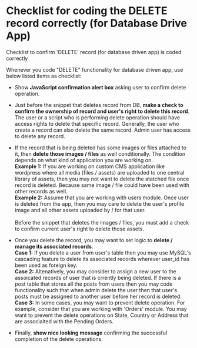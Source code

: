 Checklist for coding the DELETE record correctly (for Database Drive App)
=========================================================================

Checklist to confirm 'DELETE' record (for database driven app) is coded correctly

Whenever you code "DELETE" functionality for database driven app, use below listed items as checklist:

* Show <b>JavaScript confirmation alert box</b> asking user to confirm delete operation.

* Just before the snippet that deletes record from DB, <b>make a check to confirm the ownership of record and user's right to delete this record</b>. The user or a script who is performing delete operation should have access rights to delete that specific record.
Generally, the user who create a record can also delete the same record. Admin user has access to delete any record. 

* If the record that is being deleted has some images or files attached to it, then <b>delete those images / files</b> as well conditionally. The condition depends on what kind of application you are working on. 
<br /><b>Example 1:</b> If you are working on custom CMS application like wordpress where all media (files / assets) are uploaded to one central library of assets, then you may not want to delete the atatched file once record is deleted. Because same image / file could have been used with other records as well.
<br /><b>Example 2:</b> Assume that you are working with users module. Once user is deleted from the app, then you may care to delete the user's profile image and all other assets uploaded by / for that user.
<br ><br >
Before the snippet that deletes the images / files, you must add a check to </b>confirm current user's right to delete those assets</b>.  

* Once you delete the record,  you may want to set logic to <b>delete / manage its associated records</b>.
<br /><b>Case 1:</b> If you delete a user from user's table then you may use MySQL's cascading feature to delete its associated records wherever user_id has been used as foreign key.
<br><b>Case 2:</b> Altenatively, you may consider to assign a new user to the assoicated records of user that is crrently being deleted. If there is a post table that stores all the posts from users then you may code functionality such that when admin delete the user then that user's posts must be assigned to another user before her record is deleted.
<br ><b>Case 3:</b> In some cases, you may want to prevent delete operation. For example, consider that you are working with 'Orders' module. You may want to prevent the delete operations on State, Country or Address that are associalted with the Pending Orders. 

* Finally, <b>show nice looking message</b> confirming the successful completion of the delete operations.


